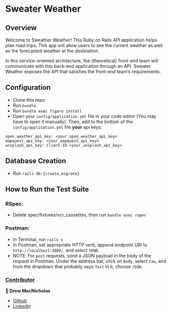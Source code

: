 # Sweater Weather


## Overview
Welcome to Sweather Weather! This Ruby on Rails API application helps plan road trips. This app will allow users to see the current weather as well as the forecasted weather at the destination.

In this service-oriented architecture, the (theoretical) front-end team will communicate with this back-end application through an API. Sweater Weather exposes the API that satisfies the front-end team’s requirements.

## Configuration
  - Clone this repo
  - Run `bundle`
  - Run `bundle exec figaro install`
  - Open your `config/application.yml` file in your code editor (You may have to open it manually). Then, add to the bottom of the `config/application.yml` file **your** api keys:
```
open_weather_api_key: <your_open_weather_api_key>
mapquest_api_key: <your_mapquest_api_key>
unsplash_api_key: Client-ID <your_unsplash_api_key>
```

## Database Creation
  - Run `rails db:{create,migrate}`

## How to Run the Test Suite
### RSpec:
- Delete spec/fixtures/vcr_cassettes, then run `bundle exec rspec`
### Postman:
- In Terminal, run `rails s`
- In Postman, set appropriate HTTP verb, append endpoint URI to `http://localhost:3000/`, and select `SEND`.
- NOTE: For `post` requests, send a JSON payload in the body of the request in Postman. Under the address bar, click on `Body`, select `raw`, and from the dropdown that probably says `Text` in it, choose `JSON`.

### <ins>Contributor</ins>

👤  **Drew MacNicholas**
- [Github](https://github.com/dmacnicholas)
- [LinkedIn](https:/https://www.linkedin.com/in/drew-macnicholas-20b75660/)
